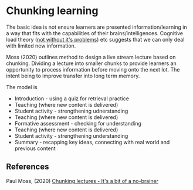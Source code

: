 # Chunking learning



The basic idea is not ensure learners are presented information/learning in a way that fits with the capabilities of their brains/intelligences. Cognitive load theory ([not without it's problems](https://www.worklearning.com/2010/09/14/cognitive-load-theory-coming-under-withering-attacks/)) etc suggests that we can only deal with limited new information.

Moss (2020) outlines method to design a live stream lecture based on chunking. Dividing a lecture into smaller chunks to provide learners an opportunity to process information before moving onto the next lot.  The intent being to improve transfer into long term memory.

The model is

- Introduction - using a quiz for retrieval practice
- Teaching (where new content is delivered)
- Student activity - strengthening udnerstanding
- Teaching (where new content is delivered)
- Formative assessment - checking for understanding
- Teaching (where new content is delivered)
- Student activity - strengthening understanding
- Summary - recapping key ideas, connecting with real world and previous content




## References

Paul Moss, (2020) [Chunking lectures - It's a bit of a no-brainer](https://paulgmoss.com/2020/09/13/chunking-lectures-its-a-bit-of-a-no-brainer/)


